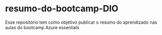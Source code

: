 # resumo-do-bootcamp-DIO
Esse repositório tem como objetivo publicar o resumo do aprendizado nas aulas do bootcamp Azure essentials
